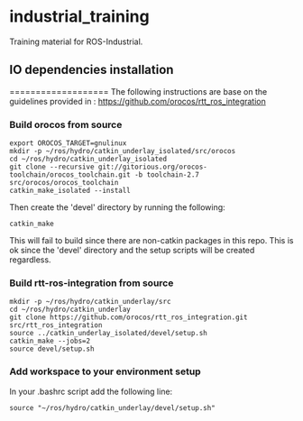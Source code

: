 industrial_training
===================

Training material for ROS-Industrial.


## IO dependencies installation
===================
The following instructions are base on the guidelines provided in :
https://github.com/orocos/rtt_ros_integration

### Build orocos from source

```shell
export OROCOS_TARGET=gnulinux
mkdir -p ~/ros/hydro/catkin_underlay_isolated/src/orocos
cd ~/ros/hydro/catkin_underlay_isolated
git clone --recursive git://gitorious.org/orocos-toolchain/orocos_toolchain.git -b toolchain-2.7 src/orocos/orocos_toolchain
catkin_make_isolated --install
```

Then create the 'devel' directory by running the following:
```shell
catkin_make
```

This will fail to build since there are non-catkin packages in this repo.  This is
ok since the 'devel' directory and the setup scripts will be created regardless.

### Build rtt-ros-integration from source

```shell
mkdir -p ~/ros/hydro/catkin_underlay/src
cd ~/ros/hydro/catkin_underlay
git clone https://github.com/orocos/rtt_ros_integration.git src/rtt_ros_integration
source ../catkin_underlay_isolated/devel/setup.sh
catkin_make --jobs=2
source devel/setup.sh
```

### Add workspace to your environment setup
In your .bashrc script add the following line:

```shell
source "~/ros/hydro/catkin_underlay/devel/setup.sh"
```

